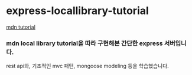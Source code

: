 # express-locallibrary-tutorial
[mdn tutorial](https://developer.mozilla.org/en-US/docs/Learn/Server-side/Express_Nodejs/Tutorial_local_library_website)

### mdn local library tutorial을 따라 구현해본 간단한 express 서버입니다.
rest api와, 기초적인 mvc 패턴, mongoose modeling 등을 학습했습니다.
